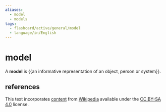 ```yaml
---
aliases:
  - model
  - models
tags:
  - flashcard/active/general/model
  - language/in/English
---
```


# model

A __model__ is {{an informative representation of an object, person or system}}. <!--SR:!2024-09-07,48,290-->

## references

This text incorporates [content](https://en.wikipedia.org/wiki/model) from [Wikipedia](Wikipedia.md) available under the [CC BY-SA 4.0](https://creativecommons.org/licenses/by-sa/4.0/) license.
